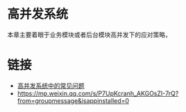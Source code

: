 # 高并发系统

本章主要着眼于业务模块或者后台模块高并发下的应对策略，

# 链接

- [高并发系统中的常见问题](http://weibo.com/p/1001603862417250608209)
- https://mp.weixin.qq.com/s/P7UpKcranh_AKGOsZI-7rQ?from=groupmessage&isappinstalled=0